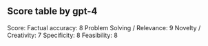 ## Score table by gpt-4
Score: 
Factual accuracy: 8
Problem Solving / Relevance: 9
Novelty / Creativity: 7
Specificity: 8
Feasibility: 8